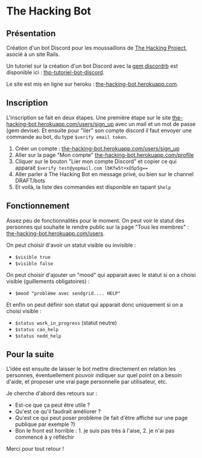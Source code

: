 # The Hacking Bot

## Présentation


Création d'un bot Discord pour les moussaillons de [The Hacking Project](https://www.thehackingproject.org/), asocié à un site Rails.

Un tutoriel sur la création d'un bot Discord avec la [gem discordrb](https://github.com/discordrb/discordrb) est disponible ici : [thp-tutoriel-bot-discord](https://github.com/mvoland/thp-tutoriel-bot-discord).

Le site est mis en ligne sur heroku : [the-hacking-bot.herokuapp.com](https://the-hacking-bot.herokuapp.com/).

## Inscription

L'inscription se fait en deux étapes. Une première étape sur le site [the-hacking-bot.herokuapp.com/users/sign_up](https://the-hacking-bot.herokuapp.com/users/sign_up) avec un mail et un mot de passe (gem devise). Et ensuite pour "lier" son compte discord il faut envoyer une commande au bot, du type `$verify email token`.

 1. Créer un compte : [the-hacking-bot.herokuapp.com/users/sign_up](https://the-hacking-bot.herokuapp.com/users/sign_up)
 2. Aller sur la page "Mon compte" [the-hacking-bot.herokuapp.com/profile](https://the-hacking-bot.herokuapp.com/profile)
 3. Cliquer sur le bouton "Lier mon compte Discord" et copier ce qui apparait `$verify test@yopmail.com lbKfw5t+xO5p5g==`
 4. Aller parler à The Hacking Bot en message privé, ou bien sur le channel DRAFT/bots
 5. Et voilà, la liste des commandes est disponible en tapant `$help`

## Fonctionnement

Assez peu de fonctionnalités pour le moment. On peut voir le statut des personnes qui souhaite le rendre public sur la page "Tous les membres" : [the-hacking-bot.herokuapp.com/users](https://the-hacking-bot.herokuapp.com/users).

On peut choisir d'avoir un statut visible ou invisible :
 * `$visible true`
 * `$visible false`

On peut choisir d'ajouter un "mood" qui apparait avec le statut si on a choisi visible (guillements obligatoires) :
 * `$mood "problème avec sendgrid.... HELP"`

Et enfin on peut définir son statut qui apparait donc uniquement si on a choisi visible :
 * `$status work_in_progress` (statut neutre)
 * `$status can_help`
 * `$status nedd_help`


## Pour la suite

L'idée est ensuite de laisser le bot mettre directement en relation les personnes, éventuellement pouvoir indiquer sur quel point on a besoin d'aide, et proposer une vrai page personnelle par utilisateur, etc.

Je cherche d'abord des retours sur :

 * Est-ce que ça peut être utile ?
 * Qu'est ce qu'il faudrait améliorer ?
 * Qu'est ce qui peut poser problème (le fait d'être affiché sur une page publique par exemple ?)
 * Bon le front est horrible : 1. je suis pas très à l'aise, 2. je n'ai pas commencé à y réfléchir

Merci pour tout retour !